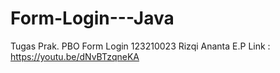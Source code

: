 # Form-Login---Java
Tugas Prak. PBO Form Login 123210023
Rizqi Ananta E.P
Link : https://youtu.be/dNvBTzqneKA
